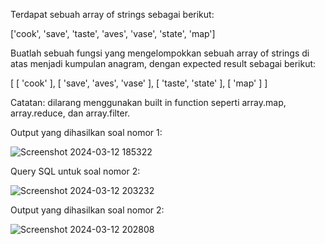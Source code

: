 Terdapat sebuah array of strings sebagai berikut:

['cook', 'save', 'taste', 'aves', 'vase', 'state', 'map']

Buatlah sebuah fungsi yang mengelompokkan sebuah array of strings di atas menjadi kumpulan anagram, dengan expected result sebagai berikut:

[
  [ 'cook' ],
  [ 'save', 'aves', 'vase' ],
  [ 'taste', 'state' ],
  [ 'map' ]
]

Catatan: dilarang menggunakan built in function seperti array.map, array.reduce, dan array.filter.

Output yang dihasilkan soal nomor 1:

![Screenshot 2024-03-12 185322](https://github.com/dimas2112/-Pre-Assessment-Software-Engineer/assets/57607971/76709f19-093c-4493-aab5-30c1680182f5)

Query SQL untuk soal nomor 2:

![Screenshot 2024-03-12 203232](https://github.com/dimas2112/-Pre-Assessment-Software-Engineer/assets/57607971/84268bf4-19a1-4524-af17-485691c7abf9)

Output yang dihasilkan soal nomor 2:

![Screenshot 2024-03-12 202808](https://github.com/dimas2112/-Pre-Assessment-Software-Engineer/assets/57607971/837df8ea-f47a-4922-969f-95a7e02d6ae2)

